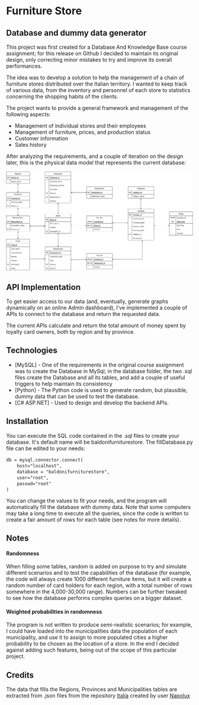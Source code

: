 # Furniture Store
## Database and dummy data generator

This project was first created for a Database And Knowledge Base course assignment; for this release on Github I decided to maintain its original design, only correcting minor mistakes to try and improve its overall performances.

The idea was to develop a solution to help the management of a chain of furniture stores distributed over the Italian territory. I wanted to keep track of various data, from the inventory and personnel of each store to statistics concerning the shopping habits of the clients.

The project wants to provide a general framework and management of the following aspects:
- Management of individual stores and their employees
- Management of furniture, prices, and production status
- Customer information
- Sales history

After analyzing the requirements, and a couple of iteration on the design later, this is the physical data model that represents the current database:

![physical data model](/docs/schema.png)

## API Implementation
To get easier access to our data (and, eventually, generate graphs dynamically on an online Admin dashboard), I've implemented a couple of APIs to connect to the database and return the requested data.

The current APIs calculate and return the total amount of money spent by loyalty card owners, both by region and by province. 

## Technologies

- [MySQL] - One of the requirements in the original course assignment was to create the Database in MySql; in the database folder, the two .sql files create the Database and all its tables, and add a couple of useful triggers to help maintain its consistency
- [Python] - The Python code is used to generate random, but plausible, dummy data that can be used to test the database.
- [C# ASP.NET] - Used to design and develop the backend APIs.

## Installation

You can execute the SQL code contained in the .sql files to create your database. It's default name will be baldonifurniturestore.
The fillDatabase.py file can be edited to your needs:
```
db = mysql.connector.connect(
    host="localhost",
    database = "baldonifurniturestore",
    user="root",
    passwd="root"               
)
```
You can change the values to fit your needs, and the program will automatically fill the database with dummy data. Note that some computers may take a long time to execute all the queries, since the code is written to create a fair amount of rows for each table (see notes for more details).

## Notes 
#### Randomness
When filling some tables, random is added on purpose to try and simulate different scenarios and to test the capabilities of the database (for example, the code will always create 1000 different furniture items, but it will create a random number of card holders for each region, with a total number of rows somewhere in the 4,000-30,000 range). Numbers can be further tweaked to see how the database performs complex queries on a bigger dataset.

#### Weighted probabilities in randomness
The program is not written to produce semi-realistic scenarios; for example, I could have loaded into the municipalities data the population of each municipality, and use it to assign to more populated cities a higher probability to be chosen as the location of a store. In the end I decided against adding such features, being out of the scope of this particular project.

## Credits
The data that fills the Regions, Provinces and Municipalities tables are extracted from .json files from the repository [Italia](https://github.com/napolux/italia) created by user [Napolux](https://github.com/napolux)
